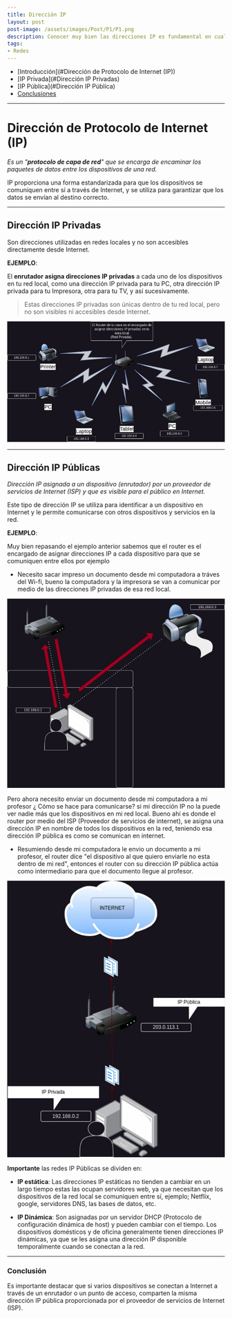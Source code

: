 ```yaml
---
title: Dirección IP
layout: post
post-image: /assets/images/Post/P1/P1.png
description: Conocer muy bien las direcciones IP es fundamental en cualquier área de la informática.
tags: 
- Redes
---
```


- [Introducción](#Dirección de Protocolo de Internet (IP))
- [IP Privada](#Dirección IP Privadas)
- [IP Pública](#Dirección IP Pública)
- [Conclusiones](#Conclusión)


---

# Dirección de Protocolo de Internet (IP)

_Es un "**protocolo de capa de red**" que se encarga de encaminar los paquetes de datos entre los dispositivos de una red._  

IP proporciona una forma estandarizada para que los dispositivos se comuniquen entre sí a través de Internet, y se utiliza para garantizar que los datos se envían al destino correcto.

---

## Dirección IP Privadas

Son direcciones utilizadas en redes locales y no son accesibles directamente desde Internet.

**EJEMPLO**:

El **enrutador asigna direcciones IP privadas** a cada uno de los dispositivos en tu red local, como una dirección IP privada para tu PC, otra dirección IP privada para tu Impresora, otra para tu TV, y así sucesivamente. 

>Estas direcciones IP privadas son únicas dentro de tu red local, pero no son visibles ni accesibles desde Internet.

![P1i1](/assets/images/Post/P1/P1i1.jpg)

---

## Dirección IP Públicas

_Dirección IP asignada a un dispositivo (enrutador) por un proveedor de servicios de Internet (ISP) y que es visible para el público en Internet._

Este tipo de dirección IP se utiliza para identificar a un dispositivo en Internet y le permite comunicarse con otros dispositivos y servicios en la red.

**EJEMPLO**: 

Muy bien repasando el ejemplo anterior sabemos que el router es el encargado de asignar direcciones IP a cada dispositivo para que se comuniquen entre ellos por ejemplo

* Necesito sacar impreso un documento desde mi computadora a tráves del Wi-fi, bueno la computadora y la impresora se van a comunicar por medio de las direcciones IP privadas de esa red local.


![P1i2](/assets/images/Post/P1/P1i2.jpg)



Pero ahora necesito enviar un documento desde mi computadora a mi profesor ¿ Cómo se hace para comunicarse? si mi dirección IP no la puede ver nadie más que los dispositivos en mi red local. Bueno ahí es donde el router por medio del ISP (Proveedor de servicios de internet), se asigna una dirección IP en nombre de todos los dispositivos en la red, teniendo esa dirección IP pública es como se comunican en internet.
 
* Resumiendo desde mi computadora le envio un documento a mi profesor, el router dice "el dispositivo al que quiero enviarle no esta dentro de mi red", entonces el router con su dirección IP pública actúa como intermediario para que el documento llegue al profesor.

![P1i3](/assets/images/Post/P1/P1i3.jpg)

**Importante** las redes IP Públicas se dividen en:

* **IP estática**: Las direcciones IP estáticas no tienden a cambiar en un largo tiempo estas las ocupan servidores web, ya que necesitan que los dispositivos de la red local se comuniquen entre sí, ejemplo; Netflix, google, servidores DNS, las bases de datos, etc.

* **IP Dinámica**: Son asignadas por un servidor DHCP (Protocolo de configuración dinámica de host) y pueden cambiar con el tiempo. Los dispositivos domésticos y de oficina generalmente tienen direcciones IP dinámicas, ya que se les asigna una dirección IP disponible temporalmente cuando se conectan a la red.

---

### Conclusión

Es importante destacar que si varios dispositivos se conectan a Internet a través de un enrutador o un punto de acceso, comparten la misma dirección IP pública proporcionada por el proveedor de servicios de Internet (ISP).

